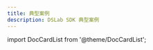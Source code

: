 ```yaml
---
title: 典型案例
description: DSLab SDK 典型案例
---
```


import DocCardList from '@theme/DocCardList';

<DocCardList />